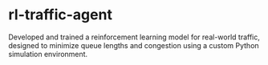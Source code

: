 # rl-traffic-agent
Developed and trained a reinforcement learning model for real-world traffic, designed to minimize queue lengths and congestion using a custom Python simulation environment.
